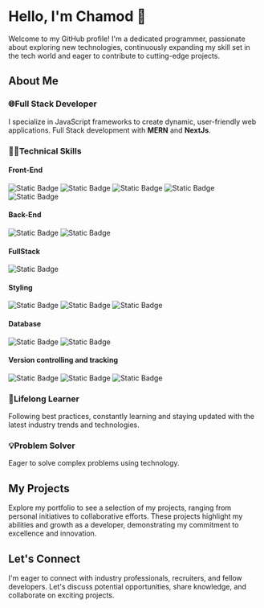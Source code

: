 # Hello, I'm Chamod 👋
Welcome to my GitHub profile! I'm a dedicated programmer, passionate about exploring new technologies, continuously expanding my skill set in the tech world and eager to contribute to cutting-edge projects.

## About Me
### 🌐Full Stack Developer 
I specialize in JavaScript frameworks to create dynamic, user-friendly web applications. Full Stack development with **MERN** and **NextJs**.  

### 👨‍💻Technical Skills 


#### Front-End
<img alt="Static Badge" src="https://img.shields.io/badge/React-black?logo=react"> <img alt="Static Badge" src="https://img.shields.io/badge/JavaScript-black?logo=javascript"> <img alt="Static Badge" src="https://img.shields.io/badge/TypeScript-darkblue?logo=typescript">  <img alt="Static Badge" src="https://img.shields.io/badge/shadcn%2Fui-black?logo=shadcnui"> <img alt="Static Badge" src="https://img.shields.io/badge/HTML5-orange?logo=html5">
 
#### Back-End
 <img alt="Static Badge" src="https://img.shields.io/badge/NodeJs-green?logo=node.js"> <img alt="Static Badge" src="https://img.shields.io/badge/Express-black?logo=express">

#### FullStack
<img alt="Static Badge" src="https://img.shields.io/badge/Next.js-black?logo=next.js">

 #### Styling
<img alt="Static Badge" src="https://img.shields.io/badge/CSS3-%232965f1?logo=css3"> <img alt="Static Badge" src="https://img.shields.io/badge/Tailwind%20CSS-white?logo=tailwindcss"> <img alt="Static Badge" src="https://img.shields.io/badge/styled--components?logo=styled-components&label=styled-components&labelColor=white&color=white">

#### Database
<img alt="Static Badge" src="https://img.shields.io/badge/MongoDB-darkgreen?logo=mongodb"> <img alt="Static Badge" src="https://img.shields.io/badge/Supabase-black?logo=supabase"> 

#### Version controlling and tracking
<img alt="Static Badge" src="https://img.shields.io/badge/Git-grey?logo=git"> <img alt="Static Badge" src="https://img.shields.io/badge/GitHub-black?logo=github"> <img alt="Static Badge" src="https://img.shields.io/badge/Jira-blue?logo=jira">


### 🌱Lifelong Learner
Following best practices, constantly learning and staying updated with the latest industry trends and technologies. 

### 💡Problem Solver
Eager to solve complex problems using technology. 

## My Projects
Explore my portfolio to see a selection of my projects, ranging from personal initiatives to collaborative efforts. These projects highlight my abilities and growth as a developer, demonstrating my commitment to excellence and innovation.

## Let's Connect
I'm eager to connect with industry professionals, recruiters, and fellow developers. Let's discuss potential opportunities, share knowledge, and collaborate on exciting projects.
